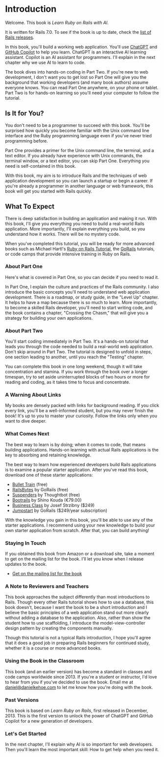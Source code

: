 # Introduction

Welcome. This book is *Learn Ruby on Rails with AI*.

It is written for Rails 7.0. To see if the book is up to date, check the [list of Rails releases](https://rubyonrails.org/category/releases).

In this book, you'll build a working web application. You'll use [ChatGPT](https://chat.openai.com/) and [GitHub Copilot](https://github.com/features/copilot) to help you learn. ChatGPT is an interactive AI learning assistant. Copilot is an AI assistant for programmers. I'll explain in the next chapter why we use AI to learn to code.

The book dives into hands-on coding in Part Two. If you're new to web development, I don't want you to get lost so Part One will give you the background that working developers (and many book authors) assume everyone knows. You can read Part One anywhere, on your phone or tablet. Part Two is for hands-on learning so you'll need your computer to follow the tutorial.

## Is It for You?

You don't need to be a programmer to succeed with this book. You'll be surprised how quickly you become familiar with the Unix command line interface and the Ruby programming language even if you've never tried programming before.

Part One provides a primer for the Unix command line, the terminal, and a text editor. If you already have experience with Unix commands, the terminal window, or a text editor, you can skip Part One. Everything you need is self-contained in this book.

With this book, my aim is to introduce Rails and the techniques of web application development so you can launch a startup or begin a career. If you're already a programmer in another language or web framework, this book will get you started with Rails quickly.

## What To Expect

There is deep satisfaction in building an application and making it run. With this book, I'll give you everything you need to build a real-world Rails application. More importantly, I'll explain everything you build, so you understand how it works. There will be no mystery code.

When you've completed this tutorial, you will be ready for more advanced books such as Michael Hartl's [Ruby on Rails Tutorial](https://www.railstutorial.org/),  the [GoRails](https://gorails.com/) tutorials, or code camps that provide intensive training in Ruby on Rails.

### About Part One

Here's what is covered in Part One, so you can decide if you need to read it.

In Part One, I explain the culture and practices of the Rails community. I also introduce the basic concepts you'll need to understand web application development. There is a roadmap, or study guide, in the "Level Up" chapter. It helps to have a map because there is so much to learn. More importantly, to become a skilled Rails developer, you'll need to start writing code, and the book contains a chapter, "Crossing the Chasm," that will give you a strategy for building your own applications.

### About Part Two

You'll start coding immediately in Part Two. It's a hands-on tutorial that leads you through the code needed to build a real-world web application. Don't skip around in Part Two. The tutorial is designed to unfold in steps, one section leading to another, until you reach the "Testing" chapter.

You can complete this book in one long weekend, though it will take concentration and stamina. If you work through the book over a longer timespan, try to set aside uninterrupted blocks of two hours or more for reading and coding, as it takes time to focus and concentrate.

### A Warning About Links

My books are densely packed with links for background reading. If you click every link, you'll be a well-informed student, but you may never finish the book! It's up to you to master your curiosity. Follow the links only when you want to dive deeper.

### What Comes Next

The best way to learn is by doing; when it comes to code, that means building applications. Hands-on learning with actual Rails applications is the key to absorbing and retaining knowledge.

The best way to learn how experienced developers build Rails applications is to examine a popular starter application. After you've read this book, download one of these starter applications:

- [Bullet Train](https://bullettrain.co/) (free)
- [RailsBytes](https://railsbytes.com/) by GoRails (free)
- [Suspenders](https://github.com/thoughtbot/suspenders) by Thoughtbot (free)
- [Bootrails](https://www.bootrails.com/) by Shino Kouda (€79.00)
- [Business Class](https://businessclasskit.com/) by Josef Strzibny ($249)
- [Jumpstart](https://jumpstartrails.com/) by GoRails ($249/year subscription)

With the knowledge you gain in this book, you'll be able to use any of the starter applications. I recommend using your new knowledge to build your own starter application from scratch. After that, you can build anything!

### Staying In Touch

If you obtained this book from Amazon or a download site, take a moment to get on the mailing list for the book. I'll let you know when I release updates to the book.

-   [Get on the mailing list for the book](http://learn-rails.com/mailinglist)

### A Note to Reviewers and Teachers

This book approaches the subject differently than most introductions to Rails. Though every other Rails tutorial shows how to use a database, this book doesn't, because I want the book to be a short introduction and I believe the basic principles of a web application stand out more clearly without adding a database to the application. Also, rather than show the student how to use scaffolding, I introduce the model-view-controller design pattern by creating the components manually. 

Though this tutorial is not a typical Rails introduction, I hope you'll agree that it does a good job in preparing Rails beginners for continued study, whether it is a course or more advanced books.

### Using the Book in the Classroom

This book (and an earlier version) has become a standard in classes and code camps worldwide since 2013. If you're a student or instructor, I'd love to hear from you if you've decided to use the book. Email me at [daniel@danielkehoe.com](mailto:daniel@danielkehoe.com) to let me know how you're doing with the book.

### Past Versions

This book is based on *Learn Ruby on Rails*, first released in December, 2013. This is the first version to unlock the power of ChatGPT and GitHub Copilot for a new generation of developers.

### Let's Get Started

In the next chapter, I'll explain why AI is so important for web developers. Then you'll learn the most important skill: How to get help when you need it.
